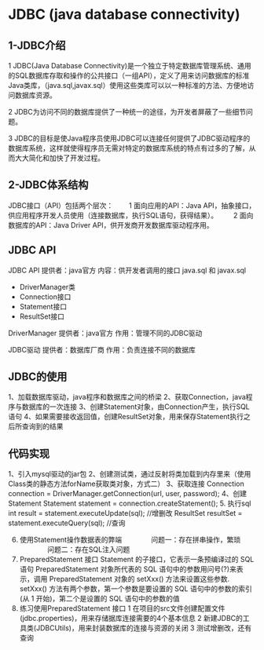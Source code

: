 # JDBC (java database connectivity)
## 1-JDBC介绍
1 JDBC(Java Database Connectivity)是一个独立于特定数据库管理系统、通用的SQL数据库存取和操作的公共接口（一组API），定义了用来访问数据库的标准Java类库，（java.sql,javax.sql）使用这些类库可以以一种标准的方法、方便地访问数据库资源。

2 JDBC为访问不同的数据库提供了一种统一的途径，为开发者屏蔽了一些细节问题。

3 JDBC的目标是使Java程序员使用JDBC可以连接任何提供了JDBC驱动程序的数据库系统，这样就使得程序员无需对特定的数据库系统的特点有过多的了解，从而大大简化和加快了开发过程。

## 2-JDBC体系结构
JDBC接口（API）包括两个层次：
　　1 面向应用的API：Java API，抽象接口，供应用程序开发人员使用（连接数据库，执行SQL语句，获得结果）。
　　2 面向数据库的API：Java Driver API，供开发商开发数据库驱动程序用。

## JDBC API
JDBC API
提供者：java官方
内容：供开发者调用的接口
java.sql 和 javax.sql
- DriverManager类
- Connection接口
- Statement接口
- ResultSet接口

DriverManager
提供者：java官方
作用：管理不同的JDBC驱动

JDBC驱动
提供者：数据库厂商
作用：负责连接不同的数据库

## JDBC的使用
1、加载数据库驱动，java程序和数据库之间的桥梁
2、获取Connection，java程序与数据库的一次连接
3、创建Statement对象，由Connection产生，执行SQL语句
4、如果需要接收返回值，创建ResultSet对象，用来保存Statement执行之后所查询到的结果


## 代码实现
1、引入mysql驱动的jar包
2、创建测试类，通过反射将类加载到内存里来（使用Class类的静态方法forName获取类对象，方式二）
3、获取连接
    Connection connection = DriverManager.getConnection(url, user, password);
4、创建Statement
    Statement statement = connection.createStatement();
5. 执行sql
    int result = statement.executeUpdate(sql);     //增删改
    ResultSet resultSet = statement.executeQuery(sql);  //查询

6. 使用Statement操作数据表的弊端
　　　　问题一：存在拼串操作，繁琐
　　　　问题二：存在SQL注入问题
7. PreparedStatement 接口
    Statement 的子接口，它表示一条预编译过的 SQL 语句
    PreparedStatement 对象所代表的 SQL 语句中的参数用问号(?)来表示，调用 PreparedStatement 对象的 setXxx() 方法来设置这些参数. 
        setXxx() 方法有两个参数，第一个参数是要设置的 SQL 语句中的参数的索引(从 1 开始)，第二个是设置的 SQL 语句中的参数的值
8. 练习使用PreparedStatement 接口
    1 在项目的src文件创建配置文件(jdbc.properties)，用来存储据库连接需要的4个基本信息
    2 新建JDBC的工具类(JDBCUtils)，用来封装数据库的连接与资源的关闭
    3 测试增删改，还有查询







